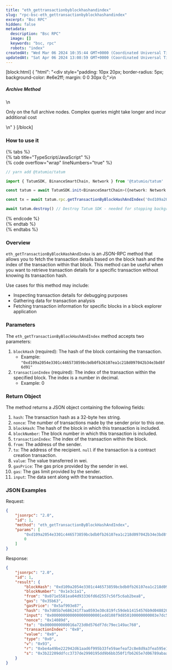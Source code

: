 ```yaml
---
title: "eth_gettransactionbyblockhashandindex"
slug: "rpc-bsc-eth_gettransactionbyblockhashandindex"
excerpt: "Bsc RPC"
hidden: false
metadata: 
  description: "Bsc RPC"
  image: []
  keywords: "bsc, rpc"
  robots: "index"
createdAt: "Wed Mar 06 2024 10:35:44 GMT+0000 (Coordinated Universal Time)"
updatedAt: "Sat Apr 06 2024 13:08:59 GMT+0000 (Coordinated Universal Time)"
---
```

[block:html]
{
  "html": "<div style=\"padding: 10px 20px; border-radius: 5px; background-color: #e6e2ff; margin: 0 0 30px 0;\">\n  <h5>Archive Method</h5>\n  <p>Only on the full archive nodes. Complex queries might take longer and incur additional cost</p>\n</div>"
}
[/block]


### How to use it

{% tabs %}  
{% tab title="TypeScript/JavaScript" %}  
{% code overflow="wrap" lineNumbers="true" %}

```typescript
// yarn add @tatumio/tatum

import { TatumSDK, BinanceSmartChain, Network } from '@tatumio/tatum'

const tatum = await TatumSDK.init<BinanceSmartChain>({network: Network.BINANCE_SMART_CHAIN})

const tx = await tatum.rpc.getTransactionByBlockHashAndIndex('0xd109a2054e3301c446573859bcbdb0fb26107ea1c218d097042b34e3bd8f6d91', 0)

await tatum.destroy() // Destroy Tatum SDK - needed for stopping background jobs
```

{% endcode %}  
{% endtab %}  
{% endtabs %}

### Overview

`eth_getTransactionByBlockHashAndIndex` is an JSON-RPC method that allows you to fetch the transaction details based on the block hash and the index of the transaction within that block. This method can be useful when you want to retrieve transaction details for a specific transaction without knowing its transaction hash.

Use cases for this method may include:

- Inspecting transaction details for debugging purposes
- Gathering data for transaction analysis
- Fetching transaction information for specific blocks in a block explorer application

### Parameters

The `eth_getTransactionByBlockHashAndIndex` method accepts two parameters:

1. `blockHash` (required): The hash of the block containing the transaction.
   - Example: `"0xd109a2054e3301c446573859bcbdb0fb26107ea1c218d097042b34e3bd8f6d91"`
2. `transactionIndex` (required): The index of the transaction within the specified block. The index is a number in decimal.
   - Example: 0

### Return Object

The method returns a JSON object containing the following fields:

1. `hash`: The transaction hash as a 32-byte hex string.
2. `nonce`: The number of transactions made by the sender prior to this one.
3. `blockHash`: The hash of the block in which this transaction is included.
4. `blockNumber`: The block number in which this transaction is included.
5. `transactionIndex`: The index of the transaction within the block.
6. `from`: The address of the sender.
7. `to`: The address of the recipient. `null` if the transaction is a contract creation transaction.
8. `value`: The value transferred in wei.
9. `gasPrice`: The gas price provided by the sender in wei.
10. `gas`: The gas limit provided by the sender.
11. `input`: The data sent along with the transaction.

### JSON Examples

Request:

```json
{
    "jsonrpc": "2.0",
    "id": 1,
    "method": "eth_getTransactionByBlockHashAndIndex",
    "params": [
        "0xd109a2054e3301c446573859bcbdb0fb26107ea1c218d097042b34e3bd8f6d91",
        0
    ]
}
```

Response:

```json
{
    "jsonrpc": "2.0",
    "id": 1,
    "result": {
        "blockHash": "0xd109a2054e3301c446573859bcbdb0fb26107ea1c218d097042b34e3bd8f6d91",
        "blockNumber": "0x1e3c1a1",
        "from": "0x071e5581ea04d93336fd6d2557c56f5c6ab2bea8",
        "gas": "0x35b63",
        "gasPrice": "0x5af993e87",
        "hash": "0x7d05b7e686241f7aa0593e30c819fc59deb14154576b9d048820726079cf1c69",
        "input": "0x0000000000000000000001edd108f9d850100000000003e7dc5f9076ab0000004e5cb88aaf8227d9b7e61a7555cee07c617941ee0033",
        "nonce": "0x14089d",
        "to": "0x0000000000016a723d0d576df7dc79ec149ac760",
        "transactionIndex": "0x0",
        "value": "0x0",
        "type": "0x0",
        "v": "0x93",
        "r": "0xbe4a49be222942d61aad6f995b33fe59aefeaf2c8e8d9a3fea595e11ec03810b",
        "s": "0x3b22209ddfcc3737de2990195dd9b6bb350f1fb6265e7d06789abaa619467d1e"
    }
}
```

